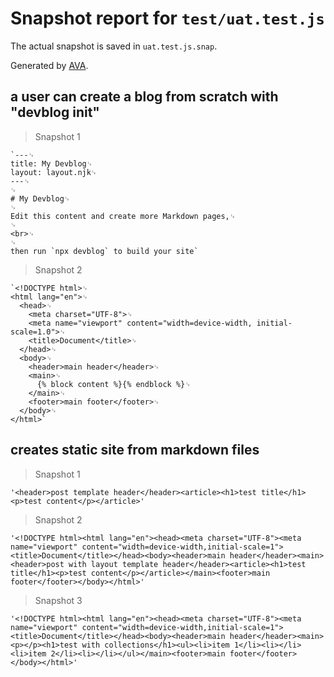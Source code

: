 # Snapshot report for `test/uat.test.js`

The actual snapshot is saved in `uat.test.js.snap`.

Generated by [AVA](https://avajs.dev).

## a user can create a blog from scratch with "devblog init"

> Snapshot 1

    `---␊
    title: My Devblog␊
    layout: layout.njk␊
    ---␊
    ␊
    # My Devblog␊
    ␊
    Edit this content and create more Markdown pages,␊
    ␊
    <br>␊
    ␊
    then run `npx devblog` to build your site`

> Snapshot 2

    `<!DOCTYPE html>␊
    <html lang="en">␊
      <head>␊
        <meta charset="UTF-8">␊
        <meta name="viewport" content="width=device-width, initial-scale=1.0">␊
        <title>Document</title>␊
      </head>␊
      <body>␊
        <header>main header</header>␊
        <main>␊
          {% block content %}{% endblock %}␊
        </main>␊
        <footer>main footer</footer>␊
      </body>␊
    </html>`

## creates static site from markdown files

> Snapshot 1

    '<header>post template header</header><article><h1>test title</h1><p>test content</p></article>'

> Snapshot 2

    '<!DOCTYPE html><html lang="en"><head><meta charset="UTF-8"><meta name="viewport" content="width=device-width,initial-scale=1"><title>Document</title></head><body><header>main header</header><main><header>post with layout template header</header><article><h1>test title</h1><p>test content</p></article></main><footer>main footer</footer></body></html>'

> Snapshot 3

    '<!DOCTYPE html><html lang="en"><head><meta charset="UTF-8"><meta name="viewport" content="width=device-width,initial-scale=1"><title>Document</title></head><body><header>main header</header><main><p></p><h1>test with collections</h1><ul><li>item 1</li><li></li><li>item 2</li><li></li></ul></main><footer>main footer</footer></body></html>'

